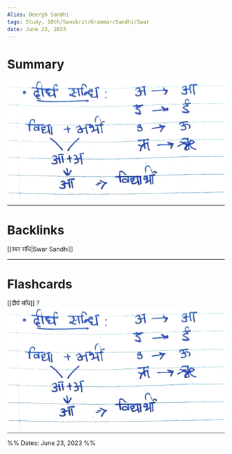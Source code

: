 ```yaml
---
Alias: Deergh Sandhi
tags: Study, 10th/Sanskrit/Grammar/Sandhi/Swar
date: June 23, 2023
---
```

# Summary
![Deergh Sandhi.jpg](assets/deergh-sandhi-99ac66a0080c578034928fa78bdc6d39-affa70e12e3d539addf8f6fe68e994c4.jpg)

---
# Backlinks
[[स्वर संधि|Swar Sandhi]]

---
# Flashcards

[[दीर्घ संधि]]
?
![Deergh Sandhi.jpg](assets/deergh-sandhi-99ac66a0080c578034928fa78bdc6d39-affa70e12e3d539addf8f6fe68e994c4.jpg)
<!--SR:!2024-07-29,283,280-->

---
%%
Dates: June 23, 2023
%%